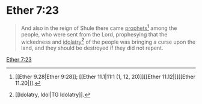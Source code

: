 # Ether 7:23

> And also in the reign of Shule there came <u>prophets</u>[^a] among the people, who were sent from the Lord, prophesying that the wickedness and <u>idolatry</u>[^b] of the people was bringing a curse upon the land, and they should be destroyed if they did not repent.

[Ether 7:23](https://www.churchofjesuschrist.org/study/scriptures/bofm/ether/7?lang=eng&id=p23#p23)


[^a]: [[Ether 9.28|Ether 9:28]]; [[Ether 11.1|11:1 (1, 12, 20)]][[Ether 11.12|]][[Ether 11.20|]].  
[^b]: [[Idolatry, Idol|TG Idolatry]].  
